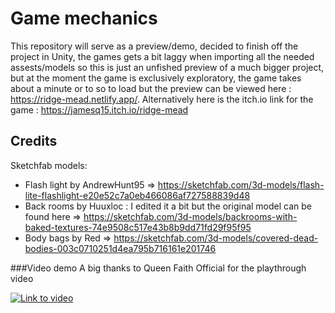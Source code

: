 # Game mechanics

This repository will serve as a preview/demo, decided to finish off the project in Unity, the games gets a bit laggy
when importing all the needed assests/models so this is just an unfished preview of a much bigger project, but at the moment 
the game is exclusively exploratory, the game takes about a minute or to so to load but the preview can be viewed here : https://ridge-mead.netlify.app/.
Alternatively here is the itch.io link for the game : https://jamesq15.itch.io/ridge-mead

## Credits 
Sketchfab models:
- Flash light by AndrewHunt95  => https://sketchfab.com/3d-models/flash-lite-flashlight-e20e52c7a0eb466086af727588839d48
- Back rooms by Huuxloc : I edited it a bit but the original model can be found here => https://sketchfab.com/3d-models/backrooms-with-baked-textures-74e9508c517e43b8b9dd71fd29f95f95 
- Body bags by Red => https://sketchfab.com/3d-models/covered-dead-bodies-003c0710251d4ea795b716161e201746


###Video demo A big thanks to Queen Faith Official for the playthrough video

[![Link to video](https://img.youtube.com/vi/T_b4St1bnPc/0.jpg)](https://youtu.be/T_b4St1bnPc?si=p4RtUdA8IhADM5r2)



